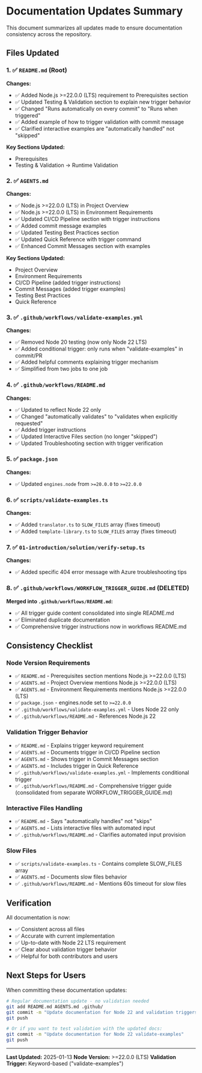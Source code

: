 # Documentation Updates Summary

This document summarizes all updates made to ensure documentation consistency across the repository.

## Files Updated

### 1. ✅ `README.md` (Root)

**Changes:**
- ✅ Added Node.js >=22.0.0 (LTS) requirement to Prerequisites section
- ✅ Updated Testing & Validation section to explain new trigger behavior
- ✅ Changed "Runs automatically on every commit" to "Runs when triggered"
- ✅ Added example of how to trigger validation with commit message
- ✅ Clarified interactive examples are "automatically handled" not "skipped"

**Key Sections Updated:**
- Prerequisites
- Testing & Validation → Runtime Validation

### 2. ✅ `AGENTS.md`

**Changes:**
- ✅ Node.js >=22.0.0 (LTS) in Project Overview
- ✅ Node.js >=22.0.0 (LTS) in Environment Requirements
- ✅ Updated CI/CD Pipeline section with trigger instructions
- ✅ Added commit message examples
- ✅ Updated Testing Best Practices section
- ✅ Updated Quick Reference with trigger command
- ✅ Enhanced Commit Messages section with examples

**Key Sections Updated:**
- Project Overview
- Environment Requirements
- CI/CD Pipeline (added trigger instructions)
- Commit Messages (added trigger examples)
- Testing Best Practices
- Quick Reference

### 3. ✅ `.github/workflows/validate-examples.yml`

**Changes:**
- ✅ Removed Node 20 testing (now only Node 22 LTS)
- ✅ Added conditional trigger: only runs when "validate-examples" in commit/PR
- ✅ Added helpful comments explaining trigger mechanism
- ✅ Simplified from two jobs to one job

### 4. ✅ `.github/workflows/README.md`

**Changes:**
- ✅ Updated to reflect Node 22 only
- ✅ Changed "automatically validates" to "validates when explicitly requested"
- ✅ Added trigger instructions
- ✅ Updated Interactive Files section (no longer "skipped")
- ✅ Updated Troubleshooting section with trigger verification

### 5. ✅ `package.json`

**Changes:**
- ✅ Updated `engines.node` from `>=20.0.0` to `>=22.0.0`

### 6. ✅ `scripts/validate-examples.ts`

**Changes:**
- ✅ Added `translator.ts` to `SLOW_FILES` array (fixes timeout)
- ✅ Added `template-library.ts` to `SLOW_FILES` array (fixes timeout)

### 7. ✅ `01-introduction/solution/verify-setup.ts`

**Changes:**
- ✅ Added specific 404 error message with Azure troubleshooting tips

### 8. ✅ `.github/workflows/WORKFLOW_TRIGGER_GUIDE.md` (DELETED)

**Merged into `.github/workflows/README.md`:**
- ✅ All trigger guide content consolidated into single README.md
- ✅ Eliminated duplicate documentation
- ✅ Comprehensive trigger instructions now in workflows README.md

## Consistency Checklist

### Node Version Requirements
- ✅ `README.md` - Prerequisites section mentions Node.js >=22.0.0 (LTS)
- ✅ `AGENTS.md` - Project Overview mentions Node.js >=22.0.0 (LTS)
- ✅ `AGENTS.md` - Environment Requirements mentions Node.js >=22.0.0 (LTS)
- ✅ `package.json` - engines.node set to `>=22.0.0`
- ✅ `.github/workflows/validate-examples.yml` - Uses Node 22 only
- ✅ `.github/workflows/README.md` - References Node.js 22

### Validation Trigger Behavior
- ✅ `README.md` - Explains trigger keyword requirement
- ✅ `AGENTS.md` - Documents trigger in CI/CD Pipeline section
- ✅ `AGENTS.md` - Shows trigger in Commit Messages section
- ✅ `AGENTS.md` - Includes trigger in Quick Reference
- ✅ `.github/workflows/validate-examples.yml` - Implements conditional trigger
- ✅ `.github/workflows/README.md` - Comprehensive trigger guide (consolidated from separate WORKFLOW_TRIGGER_GUIDE.md)

### Interactive Files Handling
- ✅ `README.md` - Says "automatically handles" not "skips"
- ✅ `AGENTS.md` - Lists interactive files with automated input
- ✅ `.github/workflows/README.md` - Clarifies automated input provision

### Slow Files
- ✅ `scripts/validate-examples.ts` - Contains complete SLOW_FILES array
- ✅ `AGENTS.md` - Documents slow files behavior
- ✅ `.github/workflows/README.md` - Mentions 60s timeout for slow files

## Verification

All documentation is now:
- ✅ Consistent across all files
- ✅ Accurate with current implementation
- ✅ Up-to-date with Node 22 LTS requirement
- ✅ Clear about validation trigger behavior
- ✅ Helpful for both contributors and users

## Next Steps for Users

When committing these documentation updates:

```bash
# Regular documentation update - no validation needed
git add README.md AGENTS.md .github/
git commit -m "Update documentation for Node 22 and validation triggers"
git push

# Or if you want to test validation with the updated docs:
git commit -m "Update documentation for Node 22 validate-examples"
git push
```

---

**Last Updated:** 2025-01-13
**Node Version:** >=22.0.0 (LTS)
**Validation Trigger:** Keyword-based ("validate-examples")

